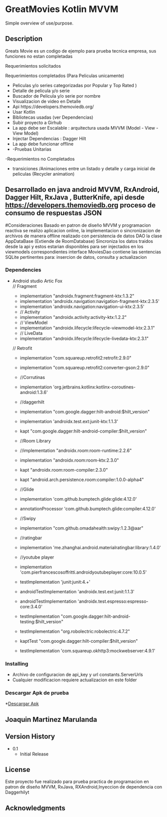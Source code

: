 # GreatMovies Kotlin MVVM

Simple overview of use/purpose.

## Description

Greats Movie es un codigo de ejemplo para prueba tecnica empresa, sus funciones no estan completadas

Requerimientos solicitados


Requerimientos completados (Para Peliculas unicamente)
<ul>
  <Li>Peliculas y/o series categorizadas por Popular y Top Rated )</Li>
  <li>Detalle de pelicula y/o serie </Li>
  <li>Buscador de Pelicula y/o serie por nombre</Li>
  <li>Visualizacion de video en Detalle</Li>  
  <li>Api https://developers.themoviedb.org/</Li>
  <li>Usar Kotlin </Li>
  <li>Bibliotecas usadas (ver Dependencias)</Li>
  <li>Subir proyecto a Girhub</Li>
  <li>La app debe ser Escalable : arquitectura usada MVVM (Model - View - View Model)</Li>
  <li>Injectar Dependencias : Dagger Hilt</Li>
  <li>La app debe funcionar offline</li>
  <li>-Pruebas Unitarias</li>
</ul> 
-Requerimientos no Completados
<ul>
 <li>transiciones /Animaciones entre un listado y detalle y carga inicial de peliculas (Recycler animation)</Li>
 
</ul>


## Desarrollado en java android MVVM, RxAndroid, Dagger Hilt, RxJava , ButterKnife, api desde https://developers.themoviedb.org proceso de consumo de respuestas JSON 

#Consideraciones
Basado en patron de diseño MVVM y programacion reactiva se realizo aplicacion online, la implementacion o sincronizacion de archivos de manera offline realizado 
con persistencia de datos DAO la clase AppDataBase (Extiende de RoomDatabase)
Sincroniza los datos traidos desde la api y estos estarian disponibles para ser injectados en los viewmodels correspondientes 
interface MoviesDao contiene las sentencias SQLite pertinentes para: insercion de datos, consulta y actualizacion

### Dependencies

* Android studio Artic Fox </br>
// Fragment
   * implementation "androidx.fragment:fragment-ktx:1.3.2"
   * implementation 'androidx.navigation:navigation-fragment-ktx:2.3.5'
   * implementation 'androidx.navigation:navigation-ui-ktx:2.3.5'
   * // Activity
   * implementation "androidx.activity:activity-ktx:1.2.2"
   * // ViewModel
   * implementation "androidx.lifecycle:lifecycle-viewmodel-ktx:2.3.1"
   * // LiveData
   * implementation "androidx.lifecycle:lifecycle-livedata-ktx:2.3.1"

    // Retrofit
   * implementation "com.squareup.retrofit2:retrofit:2.9.0"
   * implementation "com.squareup.retrofit2:converter-gson:2.9.0"
   * //Corrutinas
   * implementation 'org.jetbrains.kotlinx:kotlinx-coroutines-android:1.3.6'
   * //daggerhilt
   * implementation "com.google.dagger:hilt-android:$hilt_version"
   * implementation 'androidx.test.ext:junit-ktx:1.1.3'
   * kapt "com.google.dagger:hilt-android-compiler:$hilt_version"

   * //Room Library
   * //implementation "androidx.room:room-runtime:2.2.6"
   * implementation "androidx.room:room-ktx:2.3.0"
   * kapt "androidx.room:room-compiler:2.3.0"
   * kapt "android.arch.persistence.room:compiler:1.0.0-alpha4"

   * //Glide
   * implementation 'com.github.bumptech.glide:glide:4.12.0'
   * annotationProcessor 'com.github.bumptech.glide:compiler:4.12.0'

   * //Swipy
   * implementation "com.github.omadahealth:swipy:1.2.3@aar"

   * //ratingbar
   * implementation 'me.zhanghai.android.materialratingbar:library:1.4.0'

   * //youtube player
   * implementation 'com.pierfrancescosoffritti.androidyoutubeplayer:core:10.0.5'


   * testImplementation 'junit:junit:4.+'
   * androidTestImplementation 'androidx.test.ext:junit:1.1.3'
   * androidTestImplementation 'androidx.test.espresso:espresso-core:3.4.0'

   * testImplementation  "com.google.dagger:hilt-android-testing:$hilt_version"
   * testImplementation "org.robolectric:robolectric:4.7.2"
   * kaptTest "com.google.dagger:hilt-compiler:$hilt_version"

   * testImplementation 'com.squareup.okhttp3:mockwebserver:4.9.1'
    
    
### Installing</br>

* Archivo de configuracion de api_key  y url constants.ServerUrls</br>
* Cualquier modificacion requiere actualizacion en este folder</br>

### Descargar Apk de prueba

*<a href= "https://drive.google.com/file/d/1cCrmz-dARQTqAhBxIbuMmdgNaJoO48_P/view?usp=sharing">Descargar Apk</a>


## Joaquin Martinez Marulanda



## Version History

* 0.1
    * Initial Release

## License

Este proyecto fue realizado para prueba practica de programacion en patron de diseño MVVM, RxJava, RXAndroid,Inyeccion de dependencia con Daggerhilyt

## Acknowledgments



